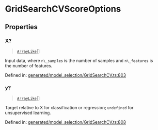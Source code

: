 # GridSearchCVScoreOptions

## Properties

### X?

> [`ArrayLike`](../types/ArrayLike.md)[]

Input data, where `n\_samples` is the number of samples and `n\_features` is the number of features.

Defined in:  [generated/model\_selection/GridSearchCV.ts:803](https://github.com/transitive-bullshit/scikit-learn-ts/blob/92ab806/packages/sklearn/src/generated/model_selection/GridSearchCV.ts#L803)

### y?

> [`ArrayLike`](../types/ArrayLike.md)[]

Target relative to X for classification or regression; `undefined` for unsupervised learning.

Defined in:  [generated/model\_selection/GridSearchCV.ts:808](https://github.com/transitive-bullshit/scikit-learn-ts/blob/92ab806/packages/sklearn/src/generated/model_selection/GridSearchCV.ts#L808)
